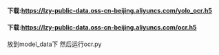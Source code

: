 #### 下载:https://lzy-public-data.oss-cn-beijing.aliyuncs.com/yolo_ocr.h5
#### 下载:https://lzy-public-data.oss-cn-beijing.aliyuncs.com/ocr.h5
放到model_data下
然后运行ocr.py